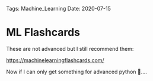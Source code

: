 Tags: Machine_Learning
Date: 2020-07-15

# ML Flashcards

These are not advanced but I still recommend them:

https://machinelearningflashcards.com/

Now if I can only get something for advanced python 🐍….